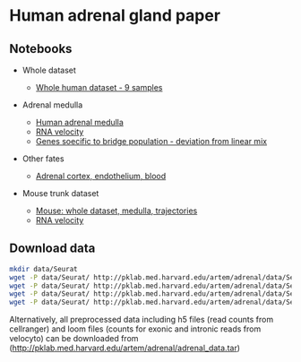 # Human adrenal gland paper

## Notebooks

- Whole dataset
  * [Whole human dataset - 9 samples](notebooks/human_whole_dataset.ipynb)

- Adrenal medulla
  * [Human adrenal medulla](notebooks/human_adrenal_medulla.ipynb)
  * [RNA velocity](notebooks/human_adrenal_medulla_velocity.ipynb)
  * [Genes soecific to bridge population - deviation from linear mix](notebooks/deviation_from_linear_mix.ipynb)


- Other fates
  * [Adrenal cortex, endothelium, blood](notebooks/human_cortex_endothelium_blood.ipynb)

- Mouse trunk dataset
  * [Mouse: whole dataset, medulla, trajectories](notebooks/adrenal_mouse.ipynb)
  * [RNA velocity](notebooks/mouse_adrenal_medulla_velocity.ipynb)

## Download data

```sh
mkdir data/Seurat
wget -P data/Seurat/ http://pklab.med.harvard.edu/artem/adrenal/data/Seurat/adrenal.human.seurat.rds
wget -P data/Seurat/ http://pklab.med.harvard.edu/artem/adrenal/data/Seurat/adrenal.mouse.seurat.rds
wget -P data/Seurat/ http://pklab.med.harvard.edu/artem/adrenal/data/Seurat/adrenal_medulla.rds
wget -P data/Seurat/ http://pklab.med.harvard.edu/artem/adrenal/data/Seurat/sympathoblasts_chromaffin.rmd
```

Alternatively, all preprocessed data including h5 files (read counts from cellranger) and loom files (counts for exonic and intronic reads from velocyto) can be downloaded from (http://pklab.med.harvard.edu/artem/adrenal/adrenal_data.tar)


